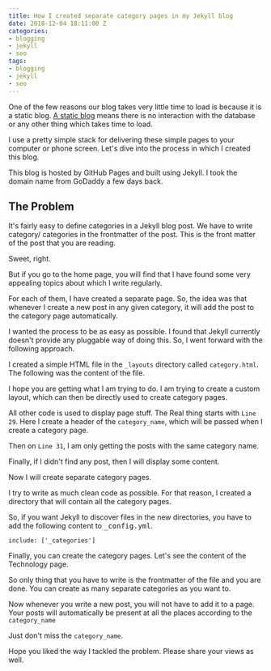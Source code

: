 ```yaml
---
title: How I created separate category pages in my Jekyll blog
date: 2018-12-04 18:11:00 Z
categories:
- blogging
- jekyll
- seo
tags:
- blogging
- jekyll
- seo
---
```


One of the few reasons our blog takes very little time to load is because it is a static blog. [A static blog](https://weblog.masukomi.org/2015/10/18/static-vs-dynamic-blogging/) means there is no interaction with the database or any other thing which takes time to load.

I use a pretty simple stack for delivering these simple pages to your computer or phone screen. Let's dive into the process in which I created this blog.

This blog is hosted by GitHub Pages and built using Jekyll. I took the domain name from GoDaddy a few days back.

## The Problem

It's fairly easy to define categories in a Jekyll blog post. We have to write category/ categories in the frontmatter of the post. This is the front matter of the post that you are reading.



Sweet, right.

But if you go to the home page, you will find that I have found some very appealing topics about which I write regularly.

For each of them, I have created a separate page. So, the idea was that whenever I create a new post in any given category, it will add the post to the category page automatically.

I wanted the process to be as easy as possible. I found that Jekyll currently doesn't provide any pluggable way of doing this. So, I went forward with the following approach.

I created a simple HTML file in the `_layouts` directory called `category.html`. The following was the content of the file.

<script src="https://gist.github.com/jeklog/8ed69044fbc552431feb94a0ccac9acb.js"></script>

I hope you are getting what I am trying to do. I am trying to create a custom layout, which can then be directly used to create category pages.

All other code is used to display page stuff. The Real thing starts with `Line 29`. Here I create a header of the `category_name`, which will be passed when I create a category page.

Then on `Line 31`, I am only getting the posts with the same category name.

Finally, if I didn't find any post, then I will display some content.

Now I will create separate category pages.

I try to write as much clean code as possible. For that reason, I created a directory that will contain all the category pages.

So, if you want Jekyll to discover files in the new directories, you have to add the following content to <kbd>_config.yml</kbd>.

`include: ['_categories']`

Finally, you can create the category pages. Let's see the content of the Technology page.



So only thing that you have to write is the frontmatter of the file and you are done. You can create as many separate categories as you want to.

Now whenever you write a new post, you will not have to add it to a page. Your posts will automatically be present at all the places according to the `category_name`

Just don't miss the `category_name`.

Hope you liked the way I tackled the problem. Please share your views as well.